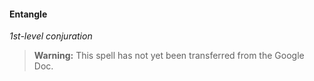 #### Entangle
<!-- markdownlint-disable-next-line no-emphasis-as-heading -->
_1st-level conjuration_

> **Warning:**
> This spell has not yet been transferred from the Google Doc.
